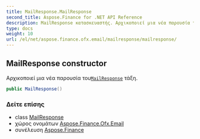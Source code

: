 ```yaml
---
title: MailResponse.MailResponse
second_title: Aspose.Finance for .NET API Reference
description: MailResponse κατασκευαστής. Αρχικοποιεί μια νέα παρουσία τουMailResponse τάξη.
type: docs
weight: 10
url: /el/net/aspose.finance.ofx.email/mailresponse/mailresponse/
---
```

## MailResponse constructor

Αρχικοποιεί μια νέα παρουσία του[`MailResponse`](../) τάξη.

```csharp
public MailResponse()
```

### Δείτε επίσης

* class [MailResponse](../)
* χώρος ονομάτων [Aspose.Finance.Ofx.Email](../../mailresponse/)
* συνέλευση [Aspose.Finance](../../../)


